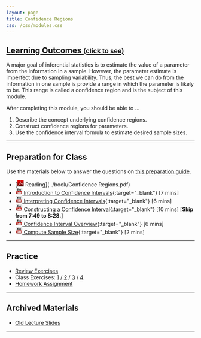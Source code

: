 ```yaml
---
layout: page
title: Confidence Regions
css: /css/modules.css
---
```


<div class="panel-group-ILOs">
  <div class="panel panel-default">
    <div class="panel-heading">
      <h2 class="panel-title">
        <a data-toggle="collapse" href="#ILOs">Learning Outcomes <small>(click to see)</small></a>
      </h2>
    </div>
    <div id="ILOs" class="panel-collapse collapse">
      <div class="panel-body">
A major goal of inferential statistics is to estimate the value of a parameter from the information in a sample.  However, the parameter estimate is imperfect due to sampling variability.  Thus, the best we can do from the information in one sample is provide a range in which the parameter is likely to be.  This range is called a confidence region and is the subject of this module.

<p>After completing this module, you should be able to ...</p>

<ol>
  <li>Describe the concept underlying confidence regions.</li>
  <li>Construct confidence regions for parameters.</li>
  <li>Use the confidence interval formula to estimate desired sample sizes.</li>
</ol>
      </div>
    </div>
  </div>
</div>

----

## Preparation for Class

Use the materials below to answer the questions on [this preparation guide](ConfRegions_Prep).

* [![PDF](../img/pdf.png) Reading](../book/Confidence Regions.pdf)
* [![YouTube Link](../img/youtube.png) Introduction to Confidence Intervals](https://www.youtube.com/watch?v=27iSnzss2wM){:target="_blank"} [7 mins]
* [![YouTube Link](../img/youtube.png) Interpreting Confidence Intervals](https://www.youtube.com/watch?v=JYP6gc--sGQ){:target="_blank"} [6 mins]
* [![YouTube Link](../img/youtube.png) Constructing a Confidence Interval](https://www.youtube.com/watch?v=KG921rfbTDw){:target="_blank"} [10 mins] [**Skip from 7:49 to 8:28.**]
* [![YouTube Link](../img/youtube.png) Confidence Interval Overview](https://www.youtube.com/watch?v=FUaXoKdCre4){:target="_blank"} [6 mins]
* [![YouTube Link](../img/youtube.png) Compute Sample Size](https://www.youtube.com/watch?v=4-5pFrqJz9w){:target="_blank"} [2 mins]

----

## Practice

* [Review Exercises](ConfRegions_RevEx)
* Class Exercises: [1](ConfRegions_CE1) / [2](ConfRegions_CE2) / [3](ConfRegions_CE3) / [4](ConfRegions_CE4).
* [Homework Assignment](ConfRegions_HW)

----

## Archived Materials

* [Old Lecture Slides](ConfRegions_PPT_old.pptx)

----
